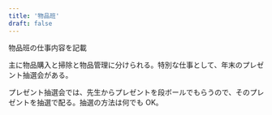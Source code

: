 ```yaml
---
title: '物品班'
draft: false
---
```


物品班の仕事内容を記載

主に物品購入と掃除と物品管理に分けられる。特別な仕事として、年末のプレゼント抽選会がある。

プレゼント抽選会では、先生からプレゼントを段ボールでもらうので、そのプレゼントを抽選で配る。抽選の方法は何でも OK。
